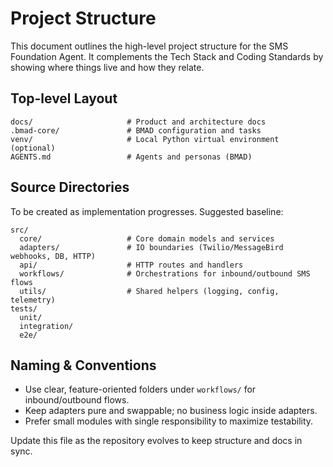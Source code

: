 # Project Structure

This document outlines the high-level project structure for the SMS Foundation Agent. It complements the Tech Stack and Coding Standards by showing where things live and how they relate.

## Top-level Layout

```
docs/                     # Product and architecture docs
.bmad-core/               # BMAD configuration and tasks
venv/                     # Local Python virtual environment (optional)
AGENTS.md                 # Agents and personas (BMAD)
```

## Source Directories

To be created as implementation progresses. Suggested baseline:

```
src/
  core/                   # Core domain models and services
  adapters/               # IO boundaries (Twilio/MessageBird webhooks, DB, HTTP)
  api/                    # HTTP routes and handlers
  workflows/              # Orchestrations for inbound/outbound SMS flows
  utils/                  # Shared helpers (logging, config, telemetry)
tests/
  unit/
  integration/
  e2e/
```

## Naming & Conventions

- Use clear, feature-oriented folders under `workflows/` for inbound/outbound flows.
- Keep adapters pure and swappable; no business logic inside adapters.
- Prefer small modules with single responsibility to maximize testability.

Update this file as the repository evolves to keep structure and docs in sync.

